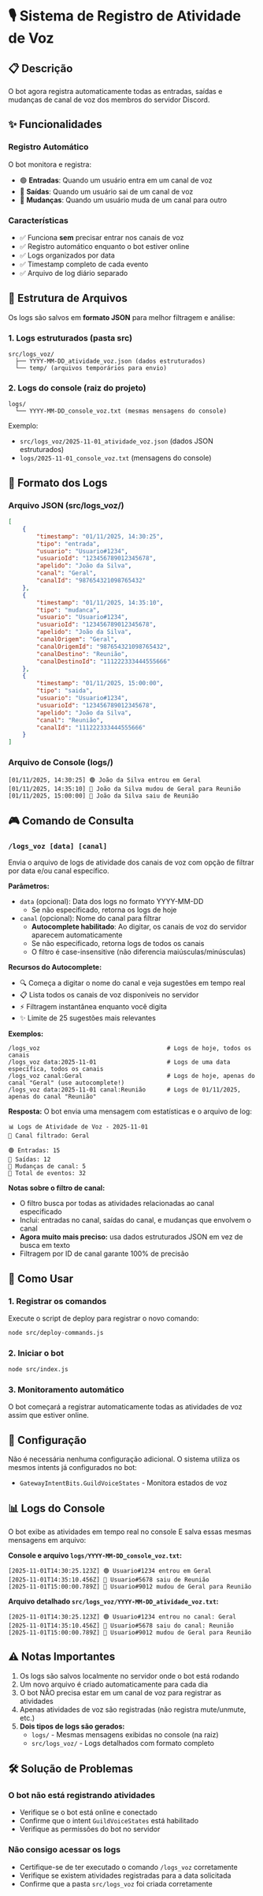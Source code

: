 # 🎙️ Sistema de Registro de Atividade de Voz

## 📋 Descrição

O bot agora registra automaticamente todas as entradas, saídas e mudanças de canal de voz dos membros do servidor Discord.

## ✨ Funcionalidades

### Registro Automático

O bot monitora e registra:

- 🟢 **Entradas**: Quando um usuário entra em um canal de voz
- 🔴 **Saídas**: Quando um usuário sai de um canal de voz
- 🔄 **Mudanças**: Quando um usuário muda de um canal para outro

### Características

- ✅ Funciona **sem** precisar entrar nos canais de voz
- ✅ Registro automático enquanto o bot estiver online
- ✅ Logs organizados por data
- ✅ Timestamp completo de cada evento
- ✅ Arquivo de log diário separado

## 📁 Estrutura de Arquivos

Os logs são salvos em **formato JSON** para melhor filtragem e análise:

### 1. Logs estruturados (pasta src)

```
src/logs_voz/
  ├── YYYY-MM-DD_atividade_voz.json (dados estruturados)
  └── temp/ (arquivos temporários para envio)
```

### 2. Logs do console (raiz do projeto)

```
logs/
  └── YYYY-MM-DD_console_voz.txt (mesmas mensagens do console)
```

Exemplo:

- `src/logs_voz/2025-11-01_atividade_voz.json` (dados JSON estruturados)
- `logs/2025-11-01_console_voz.txt` (mensagens do console)

## 📝 Formato dos Logs

### Arquivo JSON (src/logs_voz/)

```json
[
	{
		"timestamp": "01/11/2025, 14:30:25",
		"tipo": "entrada",
		"usuario": "Usuario#1234",
		"usuarioId": "123456789012345678",
		"apelido": "João da Silva",
		"canal": "Geral",
		"canalId": "987654321098765432"
	},
	{
		"timestamp": "01/11/2025, 14:35:10",
		"tipo": "mudanca",
		"usuario": "Usuario#1234",
		"usuarioId": "123456789012345678",
		"apelido": "João da Silva",
		"canalOrigem": "Geral",
		"canalOrigemId": "987654321098765432",
		"canalDestino": "Reunião",
		"canalDestinoId": "111222333444555666"
	},
	{
		"timestamp": "01/11/2025, 15:00:00",
		"tipo": "saida",
		"usuario": "Usuario#1234",
		"usuarioId": "123456789012345678",
		"apelido": "João da Silva",
		"canal": "Reunião",
		"canalId": "111222333444555666"
	}
]
```

### Arquivo de Console (logs/)

```
[01/11/2025, 14:30:25] 🟢 João da Silva entrou em Geral
[01/11/2025, 14:35:10] 🔄 João da Silva mudou de Geral para Reunião
[01/11/2025, 15:00:00] 🔴 João da Silva saiu de Reunião
```

## 🎮 Comando de Consulta

### `/logs_voz [data] [canal]`

Envia o arquivo de logs de atividade dos canais de voz com opção de filtrar por data e/ou canal específico.

**Parâmetros:**

- `data` (opcional): Data dos logs no formato YYYY-MM-DD
  - Se não especificado, retorna os logs de hoje
- `canal` (opcional): Nome do canal para filtrar
  - **Autocomplete habilitado**: Ao digitar, os canais de voz do servidor aparecem automaticamente
  - Se não especificado, retorna logs de todos os canais
  - O filtro é case-insensitive (não diferencia maiúsculas/minúsculas)

**Recursos do Autocomplete:**

- 🔍 Começa a digitar o nome do canal e veja sugestões em tempo real
- 📋 Lista todos os canais de voz disponíveis no servidor
- ⚡ Filtragem instantânea enquanto você digita
- ✨ Limite de 25 sugestões mais relevantes

**Exemplos:**

```
/logs_voz                                    # Logs de hoje, todos os canais
/logs_voz data:2025-11-01                    # Logs de uma data específica, todos os canais
/logs_voz canal:Geral                        # Logs de hoje, apenas do canal "Geral" (use autocomplete!)
/logs_voz data:2025-11-01 canal:Reunião      # Logs de 01/11/2025, apenas do canal "Reunião"
```

**Resposta:**
O bot envia uma mensagem com estatísticas e o arquivo de log:

```
📊 Logs de Atividade de Voz - 2025-11-01
🎯 Canal filtrado: Geral

🟢 Entradas: 15
🔴 Saídas: 12
🔄 Mudanças de canal: 5
📝 Total de eventos: 32
```

**Notas sobre o filtro de canal:**

- O filtro busca por todas as atividades relacionadas ao canal especificado
- Inclui: entradas no canal, saídas do canal, e mudanças que envolvem o canal
- **Agora muito mais preciso:** usa dados estruturados JSON em vez de busca em texto
- Filtragem por ID de canal garante 100% de precisão

## 🚀 Como Usar

### 1. Registrar os comandos

Execute o script de deploy para registrar o novo comando:

```bash
node src/deploy-commands.js
```

### 2. Iniciar o bot

```bash
node src/index.js
```

### 3. Monitoramento automático

O bot começará a registrar automaticamente todas as atividades de voz assim que estiver online.

## 🔧 Configuração

Não é necessária nenhuma configuração adicional. O sistema utiliza os mesmos intents já configurados no bot:

- `GatewayIntentBits.GuildVoiceStates` - Monitora estados de voz

## 📊 Logs do Console

O bot exibe as atividades em tempo real no console E salva essas mesmas mensagens em arquivo:

**Console e arquivo `logs/YYYY-MM-DD_console_voz.txt`:**

```
[2025-11-01T14:30:25.123Z] 🟢 Usuario#1234 entrou em Geral
[2025-11-01T14:35:10.456Z] 🔴 Usuario#5678 saiu de Reunião
[2025-11-01T15:00:00.789Z] 🔄 Usuario#9012 mudou de Geral para Reunião
```

**Arquivo detalhado `src/logs_voz/YYYY-MM-DD_atividade_voz.txt`:**

```
[2025-11-01T14:30:25.123Z] 🟢 Usuario#1234 entrou no canal: Geral
[2025-11-01T14:35:10.456Z] 🔴 Usuario#5678 saiu do canal: Reunião
[2025-11-01T15:00:00.789Z] 🔄 Usuario#9012 mudou de Geral para Reunião
```

## ⚠️ Notas Importantes

1. Os logs são salvos localmente no servidor onde o bot está rodando
2. Um novo arquivo é criado automaticamente para cada dia
3. O bot NÃO precisa estar em um canal de voz para registrar as atividades
4. Apenas atividades de voz são registradas (não registra mute/unmute, etc.)
5. **Dois tipos de logs são gerados:**
   - `logs/` - Mesmas mensagens exibidas no console (na raiz)
   - `src/logs_voz/` - Logs detalhados com formato completo

## 🛠️ Solução de Problemas

### O bot não está registrando atividades

- Verifique se o bot está online e conectado
- Confirme que o intent `GuildVoiceStates` está habilitado
- Verifique as permissões do bot no servidor

### Não consigo acessar os logs

- Certifique-se de ter executado o comando `/logs_voz` corretamente
- Verifique se existem atividades registradas para a data solicitada
- Confirme que a pasta `src/logs_voz` foi criada corretamente

